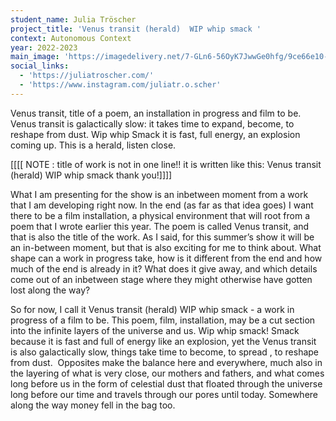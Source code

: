 ```yaml
---
student_name: Julia Tröscher
project_title: 'Venus transit (herald)  WIP whip smack '
context: Autonomous Context
year: 2022-2023
main_image: 'https://imagedelivery.net/7-GLn6-56OyK7JwwGe0hfg/9ce66e10-6aed-4a0b-a63e-94f61e8a0f00'
social_links:
  - 'https://juliatroscher.com/'
  - 'https://www.instagram.com/juliatr.o.scher'
---
```


Venus transit, title of a poem, an installation in progress and film to be. Venus transit is galactically slow: it takes time to expand, become, to reshape from dust. Wip whip Smack it is fast, full energy, an explosion coming up. This is a herald, listen close.

[[[[ NOTE : title of work is not in one line!! it is written like this:
Venus transit (herald)
WIP whip smack
 thank you!]]]]

What I am presenting for the show is an inbetween moment from a work that I am developing right now. In the end (as far as that idea goes) I want there to be a film installation, a physical environment that will root from a poem that I wrote earlier this year. The poem is called Venus transit, and that is also the title of the work. As I said, for this summer’s show it will be an in-between moment, but that is also exciting for me to think about. What shape can a work in progress take, how is it different from the end and how much of the end is already in it? What does it give away, and which details come out of an inbetween stage where they might otherwise have gotten lost along the way?

So for now, I call it Venus transit (herald) WIP whip smack - a work in progress of a film to be. This poem, film, installation, may be a cut section into the infinite layers of the universe and us. Wip whip smack! Smack because it is fast and full of energy like an explosion, yet the Venus transit is also galactically slow, things take time to become, to spread , to reshape from dust. 
Opposites make the balance here and everywhere, much also in the layering of what is very close, our mothers and fathers, and what comes long before us in the form of celestial dust that floated through the universe long before our time and travels through our pores until today. Somewhere along the way money fell in the bag too.
